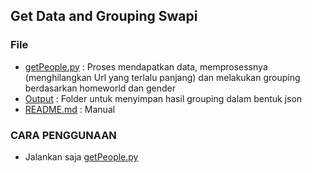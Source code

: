 ## Get Data and Grouping Swapi

### File
* [getPeople.py](https://github.com/jxdn/python-swapi/blob/master/generate.py)   :  Proses mendapatkan data, memprosessnya (menghilangkan Url yang terlalu panjang) dan melakukan grouping berdasarkan homeworld dan gender
* [Output](https://github.com/jxdn/python-swapi/tree/master/output) : Folder untuk menyimpan hasil grouping dalam bentuk json
* [README.md](https://github.com/jxdn/python-swapi/blob/master/README.md)   : Manual


### CARA PENGGUNAAN
* Jalankan saja [getPeople.py](https://github.com/jxdn/python-swapi/blob/master/generate.py) 
